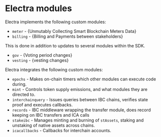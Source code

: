 # Electra modules

Electra implements the following custom modules:
* `meter` - {Unmutably Collecting Smart Blockchain Meters Data}
* `billing` - {Billing and Payments between stakeholders}

This is done in addition to updates to several modules within the SDK.
* `gov` - {Voting period changes}
* `vesting` - {vesting changes}

Electra integrates the following custom modules:
* `epochs` - Makes on-chain timers which other modules can execute code during.
* `mint` - Controls token supply emissions, and what modules they are directed to.
* `interchainquery` - Issues queries between IBC chains, verifies state proof and executes callbacks.
* `records` - IBC middleware wrapping the transfer module, does record keeping on IBC transfers and ICA calls
* `stakeibc` - Manages minting and burning of `stAssets`, staking and unstaking of native assets across chains.
* `icacallbacks` - Callbacks for interchain accounts.
